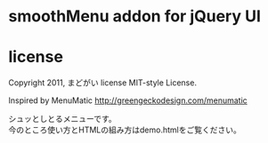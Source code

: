 ﻿# smoothMenu addon for jQuery UI

# license

Copyright 2011, まどがい
license MIT-style License.

Inspired by MenuMatic
http://greengeckodesign.com/menumatic

シュッとしとるメニューです。  
今のところ使い方とHTMLの組み方はdemo.htmlをご覧ください。
